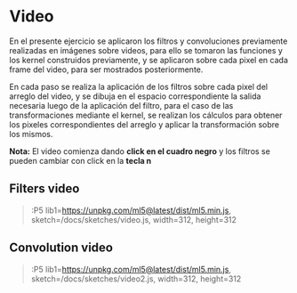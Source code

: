 # Video
En el presente ejercicio se aplicaron los filtros y convoluciones previamente realizadas en imágenes sobre videos, para ello se tomaron las funciones y los kernel construidos previamente, y se aplicaron sobre cada pixel en cada frame del video, para ser mostrados posteriormente.

En cada paso se realiza la aplicación de los filtros sobre cada pixel del arreglo del video, y se dibuja en el espacio correspondiente la salida necesaria luego de la aplicación del filtro, para el caso de las transformaciones mediante el kernel, se realizan los cálculos para obtener los pixeles correspondientes del arreglo y aplicar la transformación sobre los mismos.

**Nota:** El video comienza dando **click en el cuadro negro** y los filtros se pueden cambiar con click en la **tecla n**
## Filters video
> :P5 lib1=https://unpkg.com/ml5@latest/dist/ml5.min.js, sketch=/docs/sketches/video.js, width=312, height=312

## Convolution video
> :P5 lib1=https://unpkg.com/ml5@latest/dist/ml5.min.js, sketch=/docs/sketches/video2.js, width=312, height=312
